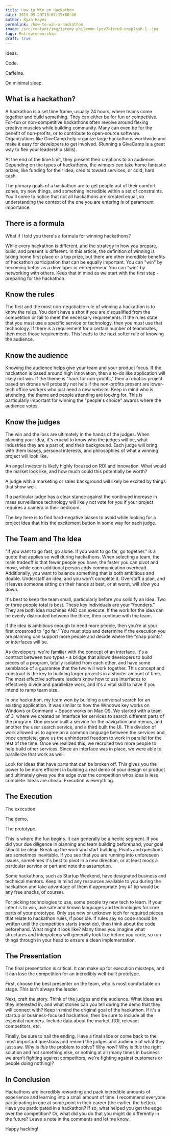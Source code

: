 ```yaml
---
title: How to Win an Hackathon
date: 2019-05-29T13:07:15+00:00
author: Ryan Hayes
permalink: /how-to-win-a-hackathon
image: /src/content/img/jeremy-philemon-lpev2kfcrw8-unsplash-1-.jpg
tags: Entrepreneurship
draft: true
---
```

Ideas.

Code.

Caffeine.

On minimal sleep.

## What is a hackathon?

A hackathon is a set time frame, usually 24 hours, where teams come together and build something. They can either be for fun or competitive. For-fun or non-competitive hackathons often revolve around flexing creative muscles while building community. Many can even be for the benefit of non-profits, or to contribute to open-source software. Organizations like GiveCamp help organize large hackathons worldwide and make it easy for developers to get involved. (Running a GiveCamp is a great way to flex your leadership skills).

At the end of the time limit, they present their creations to an audience. Depending on the types of hackathons, the winners can take home fantastic prizes, like funding for their idea, credits toward services, or cold, hard cash.

The primary goals of a hackathon are to get people out of their comfort zones, try new things, and something incredible within a set of constraints. You'll come to notice that not all hackathons are created equal, so understanding the context of the one you are entering is of paramount importance.

## There is a formula

What if I told you there's a formula for winning hackathons?

While every hackathon is different, and the strategy in how you prepare, build, and present is different. In this article, the definition of winning is taking home first place or a top prize, but there are other incredible benefits of hackathon participation that can be equally important. You can "win" by becoming better as a developer or entrepreneur. You can "win" by networking with others. Keep that in mind as we start with the first step - preparing for the hackathon.

## Know the rules

The first and the most non-negotiable rule of winning a hackathon is to know the rules. You don't have a shot if you are disqualified from the competition or fail to meet the necessary requirements. If the rules state that you must use a specific service or technology, then you *must* use that technology. If there is a requirement for a certain number of teammates, then meet those requirements. This leads to the next softer rule of knowing the audience.

## Know the audience

Knowing the audience helps give your team and your product focus. If the hackathon is based around high innovation, then a to-do like application will likely not win. If the theme is "hack for non-profits," then a robotics project based on drones will probably not help if the non-profits present are lower-tech office workers who just need a new website. Keep in mind who is attending, the theme and people attending are looking for. This is particularly important for winning the "people's choice" awards where the audience votes.

## **Know the judges**

The win and the loss are ultimately in the hands of the judges. When planning your idea, it's crucial to know who the judges will be, what industries they are a part of, and their background. Each judge will bring with them biases, personal interests, and philosophies of what a winning project will look like.

An angel investor is likely highly focused on ROI and innovation. What would the market look like, and how much could this potentially be worth?

A judge with a marketing or sales background will likely be excited by things that show well.

If a particular judge has a clear stance against the continued increase in mass surveillance technology will likely not vote for you if your project requires a camera in their bedroom.

The key here is to find hard-negative biases to avoid while looking for a project idea that hits the excitement button in some way for each judge.

## The Team and The Idea

"If you want to go fast, go alone. If you want to go far, go together." is a quote that applies so well during hackathons. When selecting a team, the main tradeoff is that fewer people you have, the faster you can pivot and move, while each additional person adds communication overhead. Additionally, you want to balance something that is both ambitious and doable. Understaff an idea, and you won't complete it. Overstaff a plan, and it leaves someone sitting on their hands at best, or at worst, will slow you down.

It's best to keep the team small, particularly before you solidify an idea. Two or three people total is best. These key individuals are your "founders." They are both idea machines AND can execute. If the work for the idea can be evenly distributed between the three, then continue with the team.

If the idea is ambitious enough to need more people, then you're at your first crossroad to "go far." You must stop and determine if the execution you are planning can support more people and decide where the "snap points" or interfaces will be.

As developers, we're familiar with the concept of an interface. It's a contract between two types - a bridge that allows developers to build pieces of a program, totally isolated from each other, and have some semblance of a guarantee that the two will work together. This concept and construct is the key to building larger projects in a shorter amount of time. The most effective software leaders know how to use interfaces to effectively divide and parallelize work, and it's a vital skill to have if you intend to ramp team size.

In one hackathon, my team won by building a universal search for an existing application. It was similar to how the Windows key works on Windows or Command + Space works on Mac OS. We started with a team of 3, where we created an interface for services to search different parts of the program. One person built a service for the navigation and menus, and another the user search service, and a third built the UI. This division of work allowed us to agree on a common language between the services and, once complete, gave us the unhindered freedom to work in parallel for the rest of the time. Once we realized this, we recruited two more people to help build other services. Since an interface was in place, we were able to parallelize that work as well.

Look for ideas that have parts that can be broken off. This gives you the power to be more efficient in building a real demo of your design or product and ultimately gives you the edge over the competition whos idea is less complete. Ideas are cheap. Execution is everything.

## The Execution

The execution.

The demo.

The prototype.

This is where the fun begins. It can generally be a hectic segment. If you did your due diligence in planning and team building beforehand, your goal should be clear. Break up the work and start building. Pivots and questions are sometimes inevitable. If you see that you are running into unforeseen issues, sometimes it's best to pivot in a new direction, or at least mock a particular service or part and note the assumption.

Some hackathons, such as Startup Weekend, have designated business and technical mentors. Keep in mind any resources available to you during the hackathon and take advantage of them if appropriate (my #1 tip would be any free snacks, of course).

For picking technologies to use, some people try new tech to learn. If your intent is to win, use safe and known languages and technologies for core parts of your prototype. Only use new or unknown tech for required pieces that relate to hackathon rules, if possible. If rules say no code should be written until the competition starts (most do), then think about the code beforehand. What might it look like? Many times you imagine what structures and integrations will generally look like before you code, so run things through in your head to ensure a clean implementation.

## The Presentation

The final presentation is critical. It can make up for execution missteps, and it can lose the competition for an incredibly well-built prototype.

First, choose the best presenter on the team, who is most comfortable on stage. This isn't always the leader.

Next, craft the story. Think of the judges and the audience. What ideas are they interested in, and what stories can you tell during the demo that they will connect with? Keep in mind the original goal of the hackathon. If it's a startup or business-focused hackathon, then be sure to include all the essential numbers. Include data about the market, ROI, relevant competitors, etc.

Finally, be sure to nail the ending. Have a final slide or come back to the most important questions and remind the judges and audience of what they just saw. Why is *this* the problem to solve? Why *now*? Why is *this* the right solution and not something else, or nothing at all (many times in business we aren't fighting against competitors, we're fighting against customers or people doing nothing)?

## **In Conclusion**

Hackathons are incredibly rewarding and pack incredible amounts of experience and learning into a small amount of time. I recommend everyone participating in one at some point in their career (the earlier, the better). Have you participated in a hackathon? If so, what helped you get the edge over the competition? Or, what did you do that you might do differently in the future? Leave a note in the comments and let me know.



Happy hacking!